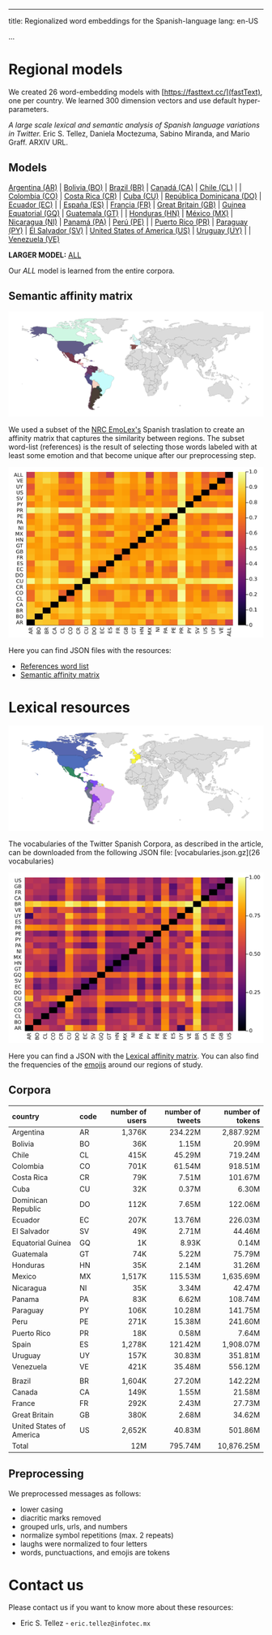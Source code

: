 
---
title: Regionalized word embeddings for the Spanish-language
lang: en-US

...

# Regional models
We created 26 word-embedding models with [https://fasttext.cc/](fastText), one per country. We learned 300 dimension vectors and use default hyper-parameters.



_A large scale lexical and semantic analysis of Spanish language variations in Twitter._ Eric S. Tellez, Daniela Moctezuma, Sabino Miranda, and Mario Graff. ARXIV URL.

## Models


[Argentina (AR)](http://geo.ingeotec.mx/~sadit/regional-spanish-models/AR.bin)   | [Bolivia (BO)](http://geo.ingeotec.mx/~sadit/regional-spanish-models/BO.bin)    | [Brazil (BR)](http://geo.ingeotec.mx/~sadit/regional-spanish-models/BR.bin)        | [Canadá (CA)](http://geo.ingeotec.mx/~sadit/regional-spanish-models/CA.bin)                   | [Chile (CL)](http://geo.ingeotec.mx/~sadit/regional-spanish-models/CL.bin)     |
| [Colombia (CO)](http://geo.ingeotec.mx/~sadit/regional-spanish-models/CO.bin)    | [Costa Rica (CR)](http://geo.ingeotec.mx/~sadit/regional-spanish-models/CR.bin) | [Cuba (CU)](http://geo.ingeotec.mx/~sadit/regional-spanish-models/CU.bin)          | [República Dominicana (DO)](http://geo.ingeotec.mx/~sadit/regional-spanish-models/DO.bin)     | [Ecuador (EC)](http://geo.ingeotec.mx/~sadit/regional-spanish-models/EC.bin)   |
| [España (ES)](http://geo.ingeotec.mx/~sadit/regional-spanish-models/ES.bin)      | [Francia (FR)](http://geo.ingeotec.mx/~sadit/regional-spanish-models/FR.bin)    | [Great Britain (GB)](http://geo.ingeotec.mx/~sadit/regional-spanish-models/GB.bin) | [Guinea Equatorial (GQ)](http://geo.ingeotec.mx/~sadit/regional-spanish-models/GQ.bin)        | [Guatemala (GT)](http://geo.ingeotec.mx/~sadit/regional-spanish-models/GT.bin) |
| [Honduras (HN)](http://geo.ingeotec.mx/~sadit/regional-spanish-models/HN.bin)    | [México (MX)](http://geo.ingeotec.mx/~sadit/regional-spanish-models/MX.bin)     | [Nicaragua (NI)](http://geo.ingeotec.mx/~sadit/regional-spanish-models/NI.bin)     | [Panamá (PA)](http://geo.ingeotec.mx/~sadit/regional-spanish-models/PA.bin)                   | [Perú (PE)](http://geo.ingeotec.mx/~sadit/regional-spanish-models/PE.bin)      |
| [Puerto Rico (PR)](http://geo.ingeotec.mx/~sadit/regional-spanish-models/PR.bin) | [Paraguay (PY)](http://geo.ingeotec.mx/~sadit/regional-spanish-models/PY.bin)   | [El Salvador (SV)](http://geo.ingeotec.mx/~sadit/regional-spanish-models/SV.bin)   | [United States of America (US)](http://geo.ingeotec.mx/~sadit/regional-spanish-models/US.bin) | [Uruguay (UY)](http://geo.ingeotec.mx/~sadit/regional-spanish-models/UY.bin)   |
| [Venezuela (VE)](http://geo.ingeotec.mx/~sadit/regional-spanish-models/VE.bin) 

**LARGER MODEL:**   [ALL](http://geo.ingeotec.mx/~sadit/regional-spanish-models/ALL.bin)

Our _ALL_ model is learned from the entire corpora. 

## Semantic affinity matrix

![Geographic visualization of the semantic similarity, similar colors imply semantic similarity](fig-region-emo-colors-clustering-umap-3.png)

We used a subset of the [NRC EmoLex's](https://saifmohammad.com/WebPages/NRC-Emotion-Lexicon.htm) Spanish traslation to create an affinity matrix that captures the similarity between regions. The subset word-list (references) is the result of selecting those words labeled with at least some emotion and that become unique after our preprocessing step. 

![Semantic affinity matrix](fig-heatmap-emoprojection.png)

Here you can find JSON files with the resources:

- [References word list](http://geo.ingeotec.mx/~sadit/regional-spanish-models/nrc-normalized-lexicon-with-emotions.json.gz)
- [Semantic affinity matrix](http://geo.ingeotec.mx/~sadit/regional-spanish-models/corpora-emo-affinity-matrix.json.gz)

# Lexical resources
![Geographic visualization of the lexical similarity, similar colors imply lexical similarity](fig-region-lex-colors-clustering-umap-3.png)

The vocabularies of the Twitter Spanish Corpora, as described in the article, can be downloaded from the following JSON file: [vocabularies.json.gz](26 vocabularies)

![Lexical affinity matrix](fig-lexheatmap-projection.png)

Here you can find a JSON with the [Lexical affinity matrix](http://geo.ingeotec.mx/~sadit/regional-spanish-models/corpora-lex-affinity-matrix.json.gz). You can also find the frequencies of the [emojis](http://geo.ingeotec.mx/~sadit/regional-spanish-models/emojis-distribution.json.gz) around our regions of study.


## Corpora

| country | code | number of users | number of tweets | number of tokens |
|:----------         | ------ | ------:| -------:| ---------:|
| Argentina          | AR | 1,376K | 234.22M | 2,887.92M |
| Bolivia            | BO | 36K    |  1.15M  |    20.99M |
| Chile              | CL | 415K   | 45.29M  |   719.24M |
| Colombia           | CO | 701K   | 61.54M  |   918.51M |
| Costa Rica         | CR | 79K    |  7.51M  |   101.67M |
| Cuba               | CU | 32K    |  0.37M  |     6.30M |
| Dominican Republic | DO | 112K   |  7.65M  |   122.06M |
| Ecuador            | EC | 207K   | 13.76M  |   226.03M |
| El Salvador        | SV | 49K    | 2.71M   |    44.46M |
| Equatorial Guinea  | GQ | 1K     | 8.93K   |     0.14M |
| Guatemala          | GT | 74K    | 5.22M   |    75.79M |
| Honduras           | HN | 35K    | 2.14M   |    31.26M |
| Mexico             | MX | 1,517K | 115.53M | 1,635.69M |
| Nicaragua          | NI | 35K    | 3.34M   |    42.47M |
| Panama             | PA | 83K    | 6.62M   |    108.74M|
| Paraguay           | PY | 106K   |  10.28M |   141.75M |
| Peru               | PE | 271K   | 15.38M  |   241.60M |
| Puerto Rico        | PR | 18K    | 0.58M   |     7.64M |
| Spain              | ES | 1,278K | 121.42M | 1,908.07M |
| Uruguay            | UY | 157K   | 30.83M  |   351.81M |
| Venezuela          | VE | 421K   | 35.48M  |   556.12M |
  | | | | | |
 Brazil                   | BR | 1,604K |  27.20M |  142.22M |
 Canada                   | CA | 149K   |  1.55M  |  21.58M  |
 France                   | FR | 292K   |  2.43M  |  27.73M  |
 Great Britain            | GB | 380K   |  2.68M  |  34.62M  |
 United States of America | US | 2,652K | 40.83M  | 501.86M  |
 Total                    |    | 12M   |   795.74M |   10,876.25M |

## Preprocessing

We preprocessed messages as follows:

- lower casing
- diacritic marks removed
- grouped urls, urls, and numbers
- normalize symbol repetitions (max. 2 repeats)
- laughs were normalized to four letters
- words, punctuactions, and emojis are tokens


# Contact us

Please contact us if you want to know more about these resources:

- Eric S. Tellez - `eric.tellez@infotec.mx`
